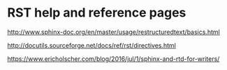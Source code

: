 # RST help and reference pages

<http://www.sphinx-doc.org/en/master/usage/restructuredtext/basics.html>

<http://docutils.sourceforge.net/docs/ref/rst/directives.html>

<https://www.ericholscher.com/blog/2016/jul/1/sphinx-and-rtd-for-writers/>

